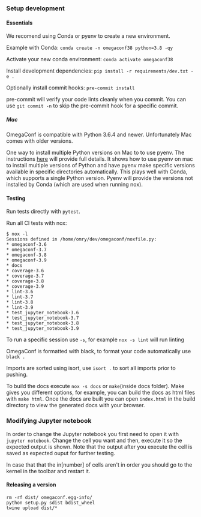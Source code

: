 ### Setup development

#### Essentials

We recomend using Conda or pyenv to create a new environment.

Example with Conda: `conda create -n omegaconf38 python=3.8 -qy`

Activate your new conda environment: `conda activate omegaconf38`

Install development dependencies: `pip install -r requirements/dev.txt -e .`

Optionally install commit hooks: `pre-commit install`

pre-commit will verify your code lints cleanly when you commit. You can use `git commit -n` to skip the pre-commit hook for a specific commit.

##### Mac
OmegaConf is compatible with Python 3.6.4 and newer. Unfortunately Mac comes with older versions.

One way to install multiple Python versions on Mac to to use pyenv.
The instructions [here](https://github.com/GoogleCloudPlatform/python-docs-samples/blob/master/MAC_SETUP.md) 
will provide full details. It shows how to use pyenv on mac to install multiple versions of Python and have 
pyenv make specific versions available in specific directories automatically.
This plays well with Conda, which supports a single Python version. Pyenv will provide the versions not installed by Conda (which are used when running nox).

#### Testing
Run tests directly with `pytest`.

Run all CI tests with nox:

```
$ nox -l
Sessions defined in /home/omry/dev/omegaconf/noxfile.py:
* omegaconf-3.6
* omegaconf-3.7
* omegaconf-3.8
* omegaconf-3.9
* docs
* coverage-3.6
* coverage-3.7
* coverage-3.8
* coverage-3.9
* lint-3.6
* lint-3.7
* lint-3.8
* lint-3.9
* test_jupyter_notebook-3.6
* test_jupyter_notebook-3.7
* test_jupyter_notebook-3.8
* test_jupyter_notebook-3.9
```
To run a specific session use `-s`, for example `nox -s lint` will run linting


OmegaConf is formatted with black, to format your code automatically use `black .`

Imports are sorted using isort, use `isort .` to sort all imports prior to pushing.  

To build the docs execute `nox -s docs` or `make`(inside docs folder). Make gives you different options, for example, you can build the docs as html files with `make html`. Once the docs are built you can open `index.html` in the build directory to view the generated docs with your browser.

### Modifying Jupyter notebook

In order to change the Jupyter notebook you first need to open it with `jupyter notebook`.
Change the cell you want and then, execute it so the expected output is shown. 
Note that the output after you execute the cell is saved as expected ouput for further 
testing.

In case that that the in[number] of cells aren't in order you should go to the 
kernel in the toolbar and restart it.


#### Releasing a version

```
rm -rf dist/ omegaconf.egg-info/
python setup.py sdist bdist_wheel
twine upload dist/*
```
